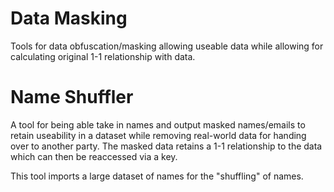 # Data Masking
Tools for data obfuscation/masking allowing useable data while allowing for calculating original 1-1 relationship with data.


# Name Shuffler
A tool for being able take in names and output masked names/emails to retain useability in a dataset while removing real-world data for handing over to another party. The masked data retains a 1-1 relationship to the data which can then be reaccessed via a key.

This tool imports a large dataset of names for the "shuffling" of names.

